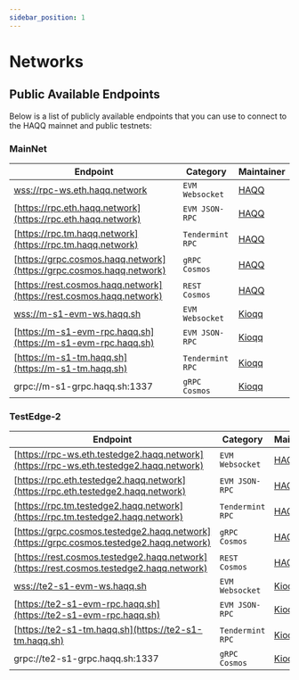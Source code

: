 ```yaml
---
sidebar_position: 1
---
```


# Networks

## Public Available Endpoints

Below is a list of publicly available endpoints that you can use to connect to the HAQQ mainnet and public testnets:

### MainNet

| Endpoint                                                             | Category         | Maintainer                        |
| -------------------------------------------------------------------- | ---------------- | --------------------------------- |
| [wss://rpc-ws.eth.haqq.network](wss://rpc-ws.eth.haqq.network)       | `EVM Websocket`  | [HAQQ](https://haqq.network)      |
| [https://rpc.eth.haqq.network](https://rpc.eth.haqq.network)         | `EVM JSON-RPC`   | [HAQQ](https://haqq.network)      |
| [https://rpc.tm.haqq.network](https://rpc.tm.haqq.network)           | `Tendermint RPC` | [HAQQ](https://haqq.network)      |
| [https://grpc.cosmos.haqq.network](https://grpc.cosmos.haqq.network) | `gRPC Cosmos`    | [HAQQ](https://haqq.network)      |
| [https://rest.cosmos.haqq.network](https://rest.cosmos.haqq.network) | `REST Cosmos`    | [HAQQ](https://haqq.network)      |
| [wss://m-s1-evm-ws.haqq.sh](wss://m-s1-evm-ws.haqq.sh)               | `EVM Websocket`  | [Kioqq](https://github.com/kioqq) |
| [https://m-s1-evm-rpc.haqq.sh](https://m-s1-evm-rpc.haqq.sh)         | `EVM JSON-RPC`   | [Kioqq](https://github.com/kioqq) |
| [https://m-s1-tm.haqq.sh](https://m-s1-tm.haqq.sh)                   | `Tendermint RPC` | [Kioqq](https://github.com/kioqq) |
| grpc://m-s1-grpc.haqq.sh:1337                                        | `gRPC Cosmos`    | [Kioqq](https://github.com/kioqq) |

### TestEdge-2

| Endpoint                                                                                 | Category         | Maintainer                        |
| ---------------------------------------------------------------------------------------- | ---------------- | --------------------------------- |
| [https://rpc-ws.eth.testedge2.haqq.network](https://rpc-ws.eth.testedge2.haqq.network)   | `EVM Websocket`  | [HAQQ](https://haqq.network)      |
| [https://rpc.eth.testedge2.haqq.network](https://rpc.eth.testedge2.haqq.network)         | `EVM JSON-RPC`   | [HAQQ](https://haqq.network)      |
| [https://rpc.tm.testedge2.haqq.network](https://rpc.tm.testedge2.haqq.network)           | `Tendermint RPC` | [HAQQ](https://haqq.network)      |
| [https://grpc.cosmos.testedge2.haqq.network](https://grpc.cosmos.testedge2.haqq.network) | `gRPC Cosmos`    | [HAQQ](https://haqq.network)      |
| [https://rest.cosmos.testedge2.haqq.network](https://rest.cosmos.testedge2.haqq.network) | `REST Cosmos`    | [HAQQ](https://haqq.network)      |
| [wss://te2-s1-evm-ws.haqq.sh](wss://te2-s1-evm-ws.haqq.sh)                               | `EVM Websocket`  | [Kioqq](https://github.com/kioqq) |
| [https://te2-s1-evm-rpc.haqq.sh](https://te2-s1-evm-rpc.haqq.sh)                         | `EVM JSON-RPC`   | [Kioqq](https://github.com/kioqq) |
| [https://te2-s1-tm.haqq.sh](https://te2-s1-tm.haqq.sh)                                   | `Tendermint RPC` | [Kioqq](https://github.com/kioqq) |
| grpc://te2-s1-grpc.haqq.sh:1337                                                          | `gRPC Cosmos`    | [Kioqq](https://github.com/kioqq) |
